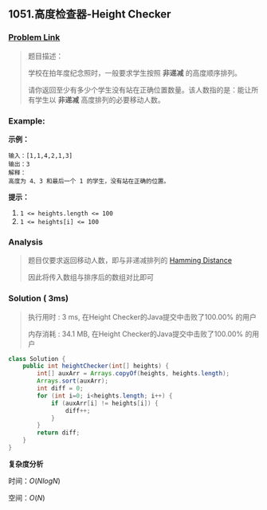 ## 1051.高度检查器-Height Checker

### [Problem Link](https://leetcode-cn.com/problems/height-checker/)

> 题目描述：
>
> 学校在拍年度纪念照时，一般要求学生按照 **非递减** 的高度顺序排列。
>
> 请你返回至少有多少个学生没有站在正确位置数量。该人数指的是：能让所有学生以 **非递减** 高度排列的必要移动人数。

### Example:

**示例：**

```
输入：[1,1,4,2,1,3]
输出：3
解释：
高度为 4、3 和最后一个 1 的学生，没有站在正确的位置。
```

**提示：**

1. `1 <= heights.length <= 100`
2. `1 <= heights[i] <= 100`

### Analysis

> 题目仅要求返回移动人数，即与非递减排列的 [Hamming Distance](https://en.wikipedia.org/wiki/Hamming_distance)
>
> 因此将传入数组与排序后的数组对比即可

### Solution  ( 3ms)

> 执行用时 : 3 ms, 在Height Checker的Java提交中击败了100.00% 的用户
>
> 内存消耗 : 34.1 MB, 在Height Checker的Java提交中击败了100.00% 的用户

```java
class Solution {
    public int heightChecker(int[] heights) {
        int[] auxArr = Arrays.copyOf(heights, heights.length);
        Arrays.sort(auxArr);
        int diff = 0;
        for (int i=0; i<heights.length; i++) {
            if (auxArr[i] != heights[i]) {
                diff++;
            }
        }
        return diff;
    }
}
```
**复杂度分析**

时间：$O(NlogN)$

空间：$O(N)$



